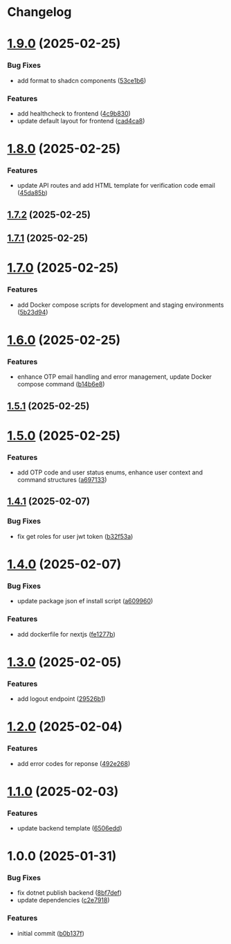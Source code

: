 # Changelog

# [1.9.0](https://github.com/MorveN11/full-stack-template/compare/v1.8.0...v1.9.0) (2025-02-25)


### Bug Fixes

* add format to shadcn components ([53ce1b6](https://github.com/MorveN11/full-stack-template/commit/53ce1b60c4e1d0589e082245d848b23e2092b9b0))


### Features

* add healthcheck to frontend ([4c9b830](https://github.com/MorveN11/full-stack-template/commit/4c9b830bd8f7edac3d8311081e7b84a8e3a2a24d))
* update default layout for frontend ([cad4ca8](https://github.com/MorveN11/full-stack-template/commit/cad4ca8d2bb8a622ed974fc67ff8bcc62cb2d225))

# [1.8.0](https://github.com/MorveN11/full-stack-template/compare/v1.7.2...v1.8.0) (2025-02-25)


### Features

* update API routes and add HTML template for verification code email ([45da85b](https://github.com/MorveN11/full-stack-template/commit/45da85b9529845e92fb3bf3db1f46357308d3aab))

## [1.7.2](https://github.com/MorveN11/full-stack-template/compare/v1.7.1...v1.7.2) (2025-02-25)

## [1.7.1](https://github.com/MorveN11/full-stack-template/compare/v1.7.0...v1.7.1) (2025-02-25)

# [1.7.0](https://github.com/MorveN11/full-stack-template/compare/v1.6.0...v1.7.0) (2025-02-25)


### Features

* add Docker compose scripts for development and staging environments ([5b23d94](https://github.com/MorveN11/full-stack-template/commit/5b23d94bbf1737884fc669cc9bd8a2a094b56040))

# [1.6.0](https://github.com/MorveN11/full-stack-template/compare/v1.5.1...v1.6.0) (2025-02-25)


### Features

* enhance OTP email handling and error management, update Docker compose command ([b14b6e8](https://github.com/MorveN11/full-stack-template/commit/b14b6e8b2dac20dfc176392d805fbd5e4f2868cf))

## [1.5.1](https://github.com/MorveN11/full-stack-template/compare/v1.5.0...v1.5.1) (2025-02-25)

# [1.5.0](https://github.com/MorveN11/full-stack-template/compare/v1.4.1...v1.5.0) (2025-02-25)


### Features

* add OTP code and user status enums, enhance user context and command structures ([a697133](https://github.com/MorveN11/full-stack-template/commit/a69713371b5e5ad59939462ed6f86621b44c6913))

## [1.4.1](https://github.com/MorveN11/full-stack-template/compare/v1.4.0...v1.4.1) (2025-02-07)


### Bug Fixes

* fix get roles for user jwt token ([b32f53a](https://github.com/MorveN11/full-stack-template/commit/b32f53aaac179c98cb170bc6caf4e305cdc6b220))

# [1.4.0](https://github.com/MorveN11/full-stack-template/compare/v1.3.0...v1.4.0) (2025-02-07)


### Bug Fixes

* update package json ef install script ([a609960](https://github.com/MorveN11/full-stack-template/commit/a6099603bcca3fdbd4eb7f3da407b068cb70f578))


### Features

* add dockerfile for nextjs ([fe1277b](https://github.com/MorveN11/full-stack-template/commit/fe1277bba089b7602a851cc0666fddba6b76f2d7))

# [1.3.0](https://github.com/MorveN11/full-stack-template/compare/v1.2.0...v1.3.0) (2025-02-05)


### Features

* add logout endpoint ([29526b1](https://github.com/MorveN11/full-stack-template/commit/29526b1e0bb7a9e36c137eac47536c268636022e))

# [1.2.0](https://github.com/MorveN11/full-stack-template/compare/v1.1.0...v1.2.0) (2025-02-04)


### Features

* add error codes for reponse ([492e268](https://github.com/MorveN11/full-stack-template/commit/492e268cbff32b989ebb095e26e7f457dc25acb7))

# [1.1.0](https://github.com/MorveN11/full-stack-template/compare/v1.0.0...v1.1.0) (2025-02-03)


### Features

* update backend template ([6506edd](https://github.com/MorveN11/full-stack-template/commit/6506edda67b4ce97e8e8e3f6727507e91adcaa2c))

# 1.0.0 (2025-01-31)


### Bug Fixes

* fix dotnet publish backend ([8bf7def](https://github.com/MorveN11/full-stack-template/commit/8bf7def9eb587b3fbd405e103523215ba5817328))
* update dependencies ([c2e7918](https://github.com/MorveN11/full-stack-template/commit/c2e7918deca69f64ae80f45a6aa0a99dd23a7a84))


### Features

* initial commit ([b0b137f](https://github.com/MorveN11/full-stack-template/commit/b0b137fcba5481f67c1d77ce50877cdd52ae5a35))
